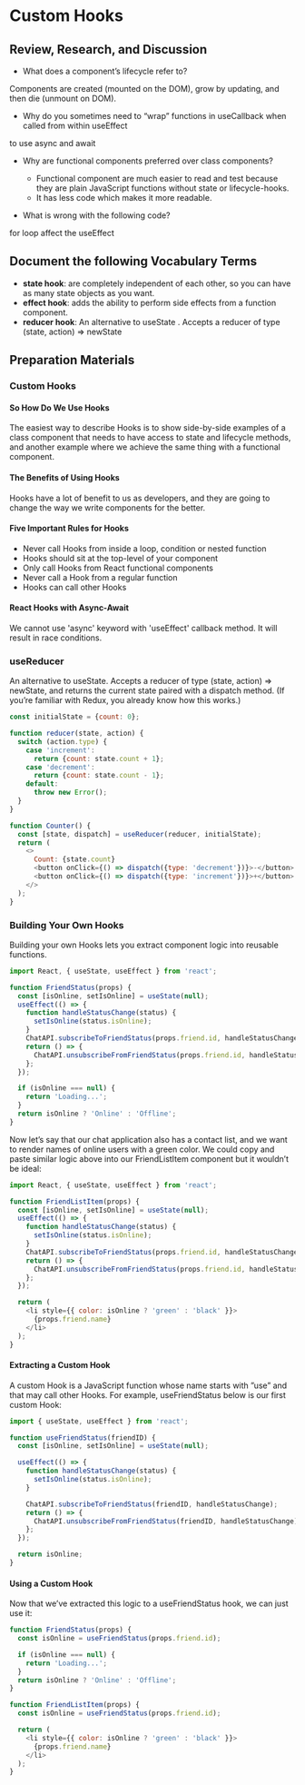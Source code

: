 # Custom Hooks

## Review, Research, and Discussion

* What does a component’s lifecycle refer to?

Components are created (mounted on the DOM), grow by updating, and then die (unmount on DOM).

* Why do you sometimes need to “wrap” functions in useCallback when called from within useEffect

to use async and await

* Why are functional components preferred over class components?
  * Functional component are much easier to read and test because they are plain JavaScript functions without state or lifecycle-hooks.
  * It has less code which makes it more readable.

* What is wrong with the following code?

for loop affect the useEffect

## Document the following Vocabulary Terms

* **state hook**: are completely independent of each other, so you can have as many state objects as you want.
* **effect hook**: adds the ability to perform side effects from a function component.
* **reducer hook**:  An alternative to useState . Accepts a reducer of type (state, action) => newState 

## Preparation Materials

### Custom Hooks

#### So How Do We Use Hooks
The easiest way to describe Hooks is to show side-by-side examples of a class component that needs to have access to state and lifecycle methods, and another example where we achieve the same thing with a functional component.

#### The Benefits of Using Hooks
Hooks have a lot of benefit to us as developers, and they are going to change the way we write components for the better.

#### Five Important Rules for Hooks
* Never call Hooks from inside a loop, condition or nested function
* Hooks should sit at the top-level of your component
* Only call Hooks from React functional components
* Never call a Hook from a regular function
* Hooks can call other Hooks

#### React Hooks with Async-Await
We cannot use 'async' keyword with 'useEffect' callback method. It will result in race conditions.

### useReducer
An alternative to useState. Accepts a reducer of type (state, action) => newState, and returns the current state paired with a dispatch method. (If you’re familiar with Redux, you already know how this works.)

```js
const initialState = {count: 0};

function reducer(state, action) {
  switch (action.type) {
    case 'increment':
      return {count: state.count + 1};
    case 'decrement':
      return {count: state.count - 1};
    default:
      throw new Error();
  }
}

function Counter() {
  const [state, dispatch] = useReducer(reducer, initialState);
  return (
    <>
      Count: {state.count}
      <button onClick={() => dispatch({type: 'decrement'})}>-</button>
      <button onClick={() => dispatch({type: 'increment'})}>+</button>
    </>
  );
}
```

### Building Your Own Hooks
Building your own Hooks lets you extract component logic into reusable functions.

```js
import React, { useState, useEffect } from 'react';

function FriendStatus(props) {
  const [isOnline, setIsOnline] = useState(null);
  useEffect(() => {
    function handleStatusChange(status) {
      setIsOnline(status.isOnline);
    }
    ChatAPI.subscribeToFriendStatus(props.friend.id, handleStatusChange);
    return () => {
      ChatAPI.unsubscribeFromFriendStatus(props.friend.id, handleStatusChange);
    };
  });

  if (isOnline === null) {
    return 'Loading...';
  }
  return isOnline ? 'Online' : 'Offline';
}
```

Now let’s say that our chat application also has a contact list, and we want to render names of online users with a green color. We could copy and paste similar logic above into our FriendListItem component but it wouldn’t be ideal:

```js
import React, { useState, useEffect } from 'react';

function FriendListItem(props) {
  const [isOnline, setIsOnline] = useState(null);
  useEffect(() => {
    function handleStatusChange(status) {
      setIsOnline(status.isOnline);
    }
    ChatAPI.subscribeToFriendStatus(props.friend.id, handleStatusChange);
    return () => {
      ChatAPI.unsubscribeFromFriendStatus(props.friend.id, handleStatusChange);
    };
  });

  return (
    <li style={{ color: isOnline ? 'green' : 'black' }}>
      {props.friend.name}
    </li>
  );
}
```

#### Extracting a Custom Hook
A custom Hook is a JavaScript function whose name starts with ”use” and that may call other Hooks. For example, useFriendStatus below is our first custom Hook:

```js
import { useState, useEffect } from 'react';

function useFriendStatus(friendID) {
  const [isOnline, setIsOnline] = useState(null);

  useEffect(() => {
    function handleStatusChange(status) {
      setIsOnline(status.isOnline);
    }

    ChatAPI.subscribeToFriendStatus(friendID, handleStatusChange);
    return () => {
      ChatAPI.unsubscribeFromFriendStatus(friendID, handleStatusChange);
    };
  });

  return isOnline;
}
```

#### Using a Custom Hook
Now that we’ve extracted this logic to a useFriendStatus hook, we can just use it:

```js
function FriendStatus(props) {
  const isOnline = useFriendStatus(props.friend.id);

  if (isOnline === null) {
    return 'Loading...';
  }
  return isOnline ? 'Online' : 'Offline';
}
```

```js
function FriendListItem(props) {
  const isOnline = useFriendStatus(props.friend.id);

  return (
    <li style={{ color: isOnline ? 'green' : 'black' }}>
      {props.friend.name}
    </li>
  );
}
```